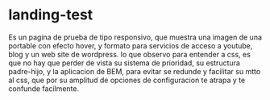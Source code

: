 # landing-test
Es  un pagina de prueba de tipo responsivo, que muestra una imagen de una portable con efecto hover, y formato para servicios de acceso a youtube, blog y un web site de wordpress.
lo que observo para entender a css, es que no hay que perder de vista su sistema de prioridad, su estructura padre-hijo, y la aplicacion de BEM, para evitar se redunde y facilitar su mtto al css, que por su amplitud de opciones de configuracion te atrapa y te confunde facilmente.
